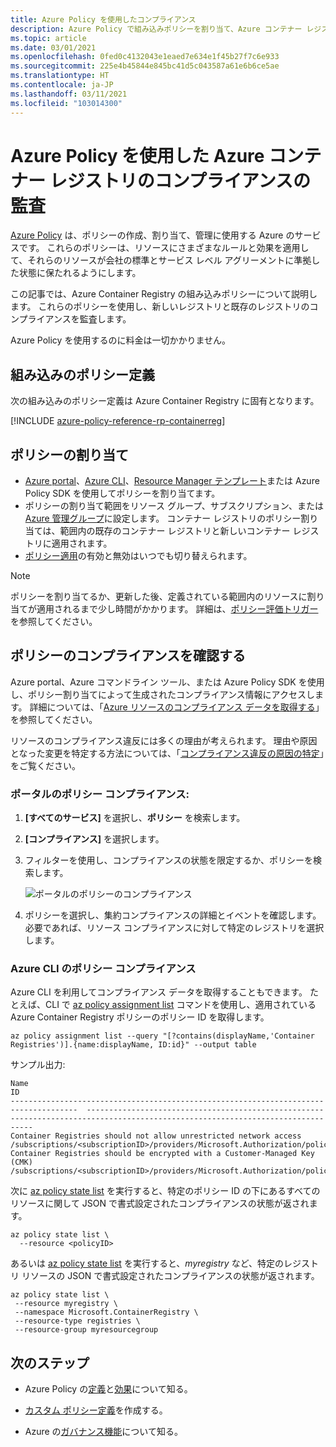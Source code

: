 ```yaml
---
title: Azure Policy を使用したコンプライアンス
description: Azure Policy で組み込みポリシーを割り当て、Azure コンテナー レジストリのコンプライアンスを監査します
ms.topic: article
ms.date: 03/01/2021
ms.openlocfilehash: 0fed0c4132043e1eaed7e634e1f45b27f7c6e933
ms.sourcegitcommit: 225e4b45844e845bc41d5c043587a61e6b6ce5ae
ms.translationtype: HT
ms.contentlocale: ja-JP
ms.lasthandoff: 03/11/2021
ms.locfileid: "103014300"
---
```

# <a name="audit-compliance-of-azure-container-registries-using-azure-policy"></a>Azure Policy を使用した Azure コンテナー レジストリのコンプライアンスの監査

[Azure Policy](../governance/policy/overview.md) は、ポリシーの作成、割り当て、管理に使用する Azure のサービスです。 これらのポリシーは、リソースにさまざまなルールと効果を適用して、それらのリソースが会社の標準とサービス レベル アグリーメントに準拠した状態に保たれるようにします。

この記事では、Azure Container Registry の組み込みポリシーについて説明します。 これらのポリシーを使用し、新しいレジストリと既存のレジストリのコンプライアンスを監査します。

Azure Policy を使用するのに料金は一切かかりません。

## <a name="built-in-policy-definitions"></a>組み込みのポリシー定義

次の組み込みのポリシー定義は Azure Container Registry に固有となります。

[!INCLUDE [azure-policy-reference-rp-containerreg](../../includes/policy/reference/byrp/microsoft.containerregistry.md)]

## <a name="assign-policies"></a>ポリシーの割り当て

* [Azure portal](../governance/policy/assign-policy-portal.md)、[Azure CLI](../governance/policy/assign-policy-azurecli.md)、[Resource Manager テンプレート](../governance/policy/assign-policy-template.md)または Azure Policy SDK を使用してポリシーを割り当てます。
* ポリシーの割り当て範囲をリソース グループ、サブスクリプション、または [Azure 管理グループ](../governance/management-groups/overview.md)に設定します。 コンテナー レジストリのポリシー割り当ては、範囲内の既存のコンテナー レジストリと新しいコンテナー レジストリに適用されます。
* [ポリシー適用](../governance/policy/concepts/assignment-structure.md#enforcement-mode)の有効と無効はいつでも切り替えられます。

> [!NOTE]
> ポリシーを割り当てるか、更新した後、定義されている範囲内のリソースに割り当てが適用されるまで少し時間がかかります。 詳細は、[ポリシー評価トリガー](../governance/policy/how-to/get-compliance-data.md#evaluation-triggers)を参照してください。

## <a name="review-policy-compliance"></a>ポリシーのコンプライアンスを確認する

Azure portal、Azure コマンドライン ツール、または Azure Policy SDK を使用し、ポリシー割り当てによって生成されたコンプライアンス情報にアクセスします。 詳細については、「[Azure リソースのコンプライアンス データを取得する](../governance/policy/how-to/get-compliance-data.md)」を参照してください。

リソースのコンプライアンス違反には多くの理由が考えられます。 理由や原因となった変更を特定する方法については、「[コンプライアンス違反の原因の特定](../governance/policy/how-to/determine-non-compliance.md)」をご覧ください。

### <a name="policy-compliance-in-the-portal"></a>ポータルのポリシー コンプライアンス:

1. **[すべてのサービス]** を選択し、**ポリシー** を検索します。
1. **[コンプライアンス]** を選択します。
1. フィルターを使用し、コンプライアンスの状態を限定するか、ポリシーを検索します。

    ![ポータルのポリシーのコンプライアンス](./media/container-registry-azure-policy/azure-policy-compliance.png)
    
1. ポリシーを選択し、集約コンプライアンスの詳細とイベントを確認します。 必要であれば、リソース コンプライアンスに対して特定のレジストリを選択します。

### <a name="policy-compliance-in-the-azure-cli"></a>Azure CLI のポリシー コンプライアンス

Azure CLI を利用してコンプライアンス データを取得することもできます。 たとえば、CLI で [az policy assignment list](/cli/azure/policy/assignment#az-policy-assignment-list) コマンドを使用し、適用されている Azure Container Registry ポリシーのポリシー ID を取得します。

```azurecli
az policy assignment list --query "[?contains(displayName,'Container Registries')].{name:displayName, ID:id}" --output table
```

サンプル出力:

```
Name                                                                                   ID
-------------------------------------------------------------------------------------  --------------------------------------------------------------------------------------------------------------------------------
Container Registries should not allow unrestricted network access           /subscriptions/<subscriptionID>/providers/Microsoft.Authorization/policyAssignments/b4faf132dc344b84ba68a441
Container Registries should be encrypted with a Customer-Managed Key (CMK)  /subscriptions/<subscriptionID>/providers/Microsoft.Authorization/policyAssignments/cce1ed4f38a147ad994ab60a
```

次に [az policy state list](/cli/azure/policy/state#az-policy-state-list) を実行すると、特定のポリシー ID の下にあるすべてのリソースに関して JSON で書式設定されたコンプライアンスの状態が返されます。

```azurecli
az policy state list \
  --resource <policyID>
```

あるいは [az policy state list](/cli/azure/policy/state#az-policy-state-list) を実行すると、*myregistry* など、特定のレジストリ リソースの JSON で書式設定されたコンプライアンスの状態が返されます。

```azurecli
az policy state list \
 --resource myregistry \
 --namespace Microsoft.ContainerRegistry \
 --resource-type registries \
 --resource-group myresourcegroup
```

## <a name="next-steps"></a>次のステップ

* Azure Policy の[定義](../governance/policy/concepts/definition-structure.md)と[効果](../governance/policy/concepts/effects.md)について知る。

* [カスタム ポリシー定義](../governance/policy/tutorials/create-custom-policy-definition.md)を作成する。

* Azure の[ガバナンス機能](../governance/index.yml)について知る。
